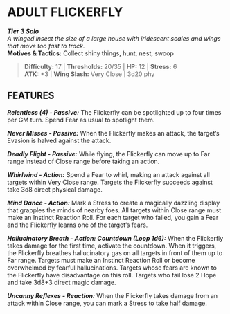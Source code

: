 # ADULT FLICKERFLY

***Tier 3 Solo***  
*A winged insect the size of a large house with iridescent scales and wings that move too fast to track.*  
**Motives & Tactics:** Collect shiny things, hunt, nest, swoop

> **Difficulty:** 17 | **Thresholds:** 20/35 | **HP:** 12 | **Stress:** 6  
> **ATK:** +3 | **Wing Slash:** Very Close | 3d20 phy  

## FEATURES

***Relentless (4) - Passive:*** The Flickerfly can be spotlighted up to four times per GM turn. Spend Fear as usual to spotlight them.

***Never Misses - Passive:*** When the Flickerfly makes an attack, the target’s Evasion is halved against the attack.

***Deadly Flight - Passive:*** While flying, the Flickerfly can move up to Far range instead of Close range before taking an action.

***Whirlwind - Action:*** Spend a Fear to whirl, making an attack against all targets within Very Close range. Targets the Flickerfly succeeds against take 3d8 direct physical damage.

***Mind Dance - Action:*** Mark a Stress to create a magically dazzling display that grapples the minds of nearby foes. All targets within Close range must make an Instinct Reaction Roll. For each target who failed, you gain a Fear and the Flickerfly learns one of the target’s fears.

***Hallucinatory Breath - Action: Countdown (Loop 1d6):*** When the Flickerfly takes damage for the first time, activate the countdown. When it triggers, the Flickerfly breathes hallucinatory gas on all targets in front of them up to Far range. Targets must make an Instinct Reaction Roll or become overwhelmed by fearful hallucinations. Targets whose fears are known to the Flickerfly have disadvantage on this roll. Targets who fail lose 2 Hope and take 3d8+3 direct magic damage.

***Uncanny Reflexes - Reaction:*** When the Flickerfly takes damage from an attack within Close range, you can mark a Stress to take half damage.
